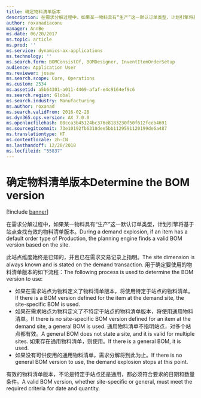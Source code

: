 ```yaml
---
title: 确定物料清单版本
description: 在需求分解过程中，如果某一物料具有“生产”这一默认订单类型，计划引擎将基于站点查找有效的物料清单版本。
author: roxanadiaconu
manager: AnnBe
ms.date: 06/20/2017
ms.topic: article
ms.prod: ''
ms.service: dynamics-ax-applications
ms.technology: ''
ms.search.form: BOMConsistOf, BOMDesigner, InventItemOrderSetup
audience: Application User
ms.reviewer: josaw
ms.search.scope: Core, Operations
ms.custom: 2534
ms.assetid: a5b64301-a011-4469-afaf-e4c9164ef9c6
ms.search.region: Global
ms.search.industry: Manufacturing
ms.author: roxanad
ms.search.validFrom: 2016-02-28
ms.dyn365.ops.version: AX 7.0.0
ms.openlocfilehash: 08cca3b45124bc376e8183230f50f612fceb4691
ms.sourcegitcommit: 73e10192fb6318dee5bb1129591120199de6a487
ms.translationtype: HT
ms.contentlocale: zh-CN
ms.lasthandoff: 12/20/2018
ms.locfileid: "55837"
---
```

# <a name="determine-the-bom-version"></a><span data-ttu-id="c9a1a-103">确定物料清单版本</span><span class="sxs-lookup"><span data-stu-id="c9a1a-103">Determine the BOM version</span></span>

[!include [banner](../includes/banner.md)]

<span data-ttu-id="c9a1a-104">在需求分解过程中，如果某一物料具有“生产”这一默认订单类型，计划引擎将基于站点查找有效的物料清单版本。</span><span class="sxs-lookup"><span data-stu-id="c9a1a-104">During a demand explosion, if an item has a default order type of Production, the planning engine finds a valid BOM version based on the site.</span></span> 

<span data-ttu-id="c9a1a-105">此站点维度始终是已知的，并且已在需求交易记录上指明。</span><span class="sxs-lookup"><span data-stu-id="c9a1a-105">The site dimension is always known and is stated on the demand transaction.</span></span> <span data-ttu-id="c9a1a-106">用于确定要使用的物料清单版本的如下流程：</span><span class="sxs-lookup"><span data-stu-id="c9a1a-106">The following process is used to determine the BOM version to use:</span></span>

-   <span data-ttu-id="c9a1a-107">如果在需求站点为物料定义了物料清单版本，将使用特定于站点的物料清单。</span><span class="sxs-lookup"><span data-stu-id="c9a1a-107">If there is a BOM version defined for the item at the demand site, the site-specific BOM is used.</span></span>
-   <span data-ttu-id="c9a1a-108">如果在需求站点为物料定义了不特定于站点的物料清单版本，将使用通用物料清单。</span><span class="sxs-lookup"><span data-stu-id="c9a1a-108">If there is no site-specific BOM version defined for an item at the demand site, a general BOM is used.</span></span> <span data-ttu-id="c9a1a-109">通用物料清单不指明站点，对多个站点都有效。</span><span class="sxs-lookup"><span data-stu-id="c9a1a-109">A general BOM does not state a site, and it is valid for multiple sites.</span></span> <span data-ttu-id="c9a1a-110">如果存在通用物料清单，则使用。</span><span class="sxs-lookup"><span data-stu-id="c9a1a-110">If there is a general BOM, it is used.</span></span>
-   <span data-ttu-id="c9a1a-111">如果没有可供使用的通用物料清单，需求分解将到此为止。</span><span class="sxs-lookup"><span data-stu-id="c9a1a-111">If there is no general BOM version to use, the demand explosion stops at this point.</span></span>

<span data-ttu-id="c9a1a-112">有效的物料清单版本，不论是特定于站点还是通用，都必须符合要求的日期和数量条件。</span><span class="sxs-lookup"><span data-stu-id="c9a1a-112">A valid BOM version, whether site-specific or general, must meet the required criteria for date and quantity.</span></span>





